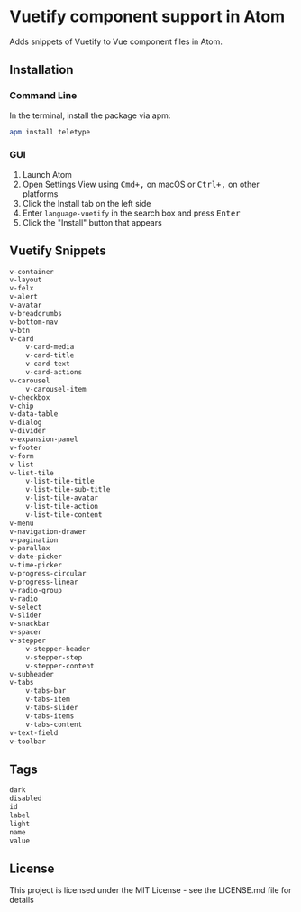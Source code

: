 # Vuetify component support in Atom

Adds snippets of Vuetify to Vue component files in Atom.

## Installation

### Command Line

In the terminal, install the package via apm:

```sh
apm install teletype
```
    
### GUI

1. Launch Atom
2. Open Settings View using <kbd>Cmd+,</kbd> on macOS or <kbd>Ctrl+,</kbd> on other platforms
3. Click the Install tab on the left side
4. Enter `language-vuetify` in the search box and press <kbd>Enter</kbd>
5. Click the "Install" button that appears


## Vuetify Snippets

```html
v-container
v-layout
v-felx
v-alert
v-avatar
v-breadcrumbs
v-bottom-nav
v-btn
v-card
    v-card-media
    v-card-title
    v-card-text
    v-card-actions
v-carousel
    v-carousel-item
v-checkbox
v-chip
v-data-table
v-dialog
v-divider
v-expansion-panel
v-footer
v-form
v-list
v-list-tile
    v-list-tile-title
    v-list-tile-sub-title
    v-list-tile-avatar
    v-list-tile-action
    v-list-tile-content
v-menu
v-navigation-drawer
v-pagination
v-parallax
v-date-picker
v-time-picker
v-progress-circular
v-progress-linear
v-radio-group
v-radio
v-select
v-slider
v-snackbar
v-spacer
v-stepper
    v-stepper-header
    v-stepper-step
    v-stepper-content
v-subheader
v-tabs
    v-tabs-bar
    v-tabs-item
    v-tabs-slider
    v-tabs-items
    v-tabs-content
v-text-field
v-toolbar
```

## Tags
```html
dark
disabled
id
label
light
name
value
```

## License

This project is licensed under the MIT License - see the LICENSE.md file for details
